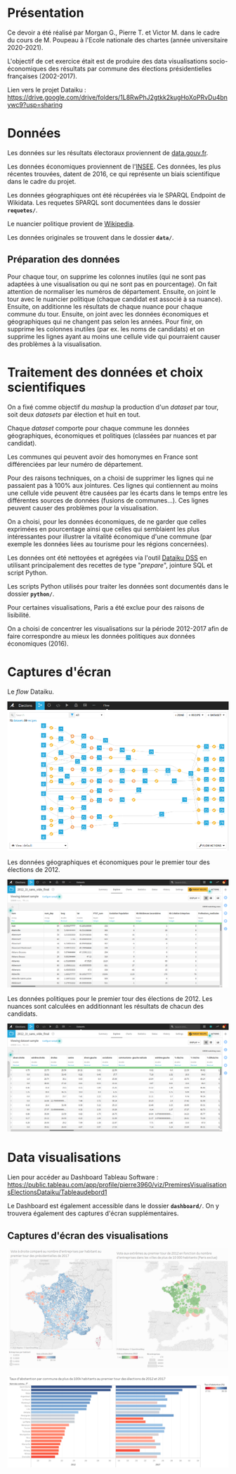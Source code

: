 # Présentation

Ce devoir a été réalisé par Morgan G., Pierre T. et Victor M. dans le cadre du cours de M. Poupeau à l'Ecole nationale des chartes (année universitaire 2020-2021). 

L'objectif de cet exercice était est de produire des data visualisations socio-économiques des résultats par commune des élections présidentielles françaises (2002-2017).

Lien vers le projet Dataiku : https://drive.google.com/drive/folders/1L8RwPhJ2gtkk2kugHoXoPRvDu4bnywc9?usp=sharing

# Données

Les données sur les résultats électoraux proviennent de [data.gouv.fr](https://www.data.gouv.fr/fr/posts/les-donnees-des-elections/).

Les données économiques proviennent de l'[INSEE](https://www.data.gouv.fr/fr/datasets/data-insee-sur-les-communes/). Ces données, les plus récentes trouvées, datent de 2016, ce qui représente un biais scientifique dans le cadre du projet. 

Les données géographiques ont été récupérées via le SPARQL Endpoint de Wikidata. Les requetes SPARQL sont documentées dans le dossier **`requetes/`**.

Le nuancier politique provient de [Wikipedia](https://fr.wikipedia.org/wiki/%C3%89lection_pr%C3%A9sidentielle_en_France).

Les données originales se trouvent dans le dossier **`data/`**.

## Préparation des données 

Pour chaque tour, on supprime les colonnes inutiles (qui ne sont pas adaptées à une visualisation ou qui ne sont pas en pourcentage). On fait attention de normaliser les numéros de département. Ensuite, on joint le tour avec le nuancier politique (chaque candidat est associé à sa nuance). Ensuite, on additionne les résultats de chaque nuance pour chaque commune du tour. Ensuite, on joint avec les données économiques et géographiques qui ne changent pas selon les années. Pour finir, on supprime les colonnes inutiles (par ex. les noms de candidats) et on supprime les lignes ayant au moins une cellule vide qui pourraient causer des problèmes à la visualisation. 

# Traitement des données et choix scientifiques

On a fixé comme objectif du *mashup* la production d'un *dataset* par tour, soit deux *datasets* par élection et huit en tout. 

Chaque *dataset* comporte pour chaque commune les données géographiques, économiques et politiques (classées par nuances et par candidat).

Les communes qui peuvent avoir des homonymes en France sont différenciées par leur numéro de département. 

Pour des raisons techniques, on a choisi de supprimer les lignes qui ne passaient pas à 100% aux jointures. Ces lignes qui contiennent au moins une cellule vide peuvent être causées par les écarts dans le temps entre les différentes sources de données (fusions de communes...). Ces lignes peuvent causer des problèmes pour la visualisation. 

On a choisi, pour les données économiques, de ne garder que celles exprimées en pourcentage ainsi que celles qui semblaient les plus intéressantes pour illustrer la vitalité économique d'une commune (par exemple les données liées au tourisme pour les régions concernées). 

Les données ont été nettoyées et agrégées via l'outil [Dataiku DSS](https://www.dataiku.com/) en utilisant principalement des recettes de type "*prepare*", jointure SQL et script Python.

Les scripts Python utilisés pour traiter les données sont documentés dans le dossier **`python/`**.

Pour certaines visualisations, Paris a été exclue pour des raisons de lisibilité. 

On a choisi de concentrer les visualisations sur la période 2012-2017 afin de faire correspondre au mieux les données politiques aux données économiques (2016). 

# Captures d'écran

Le *flow* Dataiku.

![Flow](images/flow.png)

Les données géographiques et économiques pour le premier tour des élections de 2012.

![Eco](images/eco.png)

Les données politiques pour le premier tour des élections de 2012. Les nuances sont calculées en additionnant les résultats de chacun des candidats. 

![Eco](images/pol.png)

# Data visualisations

Lien pour accéder au Dashboard Tableau Software : https://public.tableau.com/app/profile/pierre3960/viz/PremiresVisualisationsElectionsDataiku/Tableaudebord1

Le Dashboard est également accessible dans le dossier  **`dashboard/`**. On y trouvera également des captures d'écran supplémentaires. 

## Captures d'écran des visualisations

![Flow](images/france.png)

![Flow](images/abs.png)